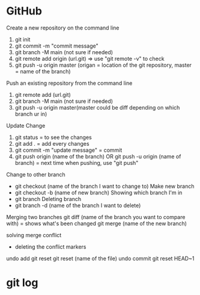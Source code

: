 # GitHub

Create a new repository on the command line
1. git init
2. git commit -m "commit message"
3. git branch -M main (not sure if needed)
4. git remote add origin (url.git) => use "git remote -v" to check
5. git push -u origin master (origan = location of the git repository, master = name of the branch)

Push an existing repository from the command line
1. git remote add (url.git)
2. git branch -M main (not sure if needed)
3. git push -u origin master(master could be diff depending on which branch ur in)


Update Change
1. git status = to see the changes
2. git add . = add every changes
3. git commit -m "update message" = commit
4. git push origin (name of the branch) OR git push -u origin (name of branch) = next time when pushing, use "git push"

Change to other branch
* git checkout (name of the branch I want to change to)
Make new branch
* git checkout -b (name of new branch)
Showing which branch I'm in
* git branch
Deleting branch
* git branch -d (name of the branch I want to delete)

Merging two branches
git diff (name of the branch you want to compare with) = shows what's been changed
git merge (name of the new branch)

solving merge conflict
* deleting the conflict markers

undo add
git reset
git reset (name of the file)
undo commit
git reset HEAD~1 

git log
=
